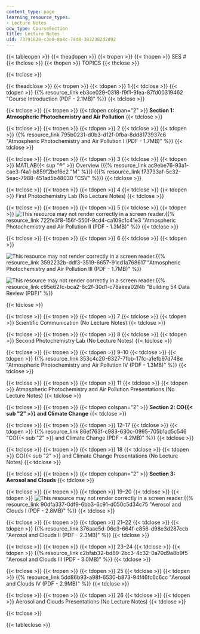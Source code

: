 ```yaml
---
content_type: page
learning_resource_types:
- Lecture Notes
ocw_type: CourseSection
title: Lecture Notes
uid: 73791826-c3e0-8a4c-74d8-3832382d2d92
---
```

{{< tableopen >}}
{{< theadopen >}}
{{< tropen >}}
{{< thopen >}}
SES #
{{< thclose >}}
{{< thopen >}}
TOPICS
{{< thclose >}}

{{< trclose >}}

{{< theadclose >}}
{{< tropen >}}
{{< tdopen >}}
1
{{< tdclose >}}
{{< tdopen >}}
{{% resource_link eb3ce029-0318-f9f1-9fea-87fd00319462 "Course Introduction (PDF - 2.1MB)" %}}
{{< tdclose >}}

{{< trclose >}}
{{< tropen >}}
{{< tdopen colspan="2" >}}
**Section 1: Atmospheric Photochemistry and Air Pollution**
{{< tdclose >}}

{{< trclose >}}
{{< tropen >}}
{{< tdopen >}}
2
{{< tdclose >}}
{{< tdopen >}}
{{% resource_link 795b0231-d0b3-d12f-0fba-8dd8173937c6 "Atmospheric Photochemistry and Air Pollution I (PDF - 1.7MB)" %}}
{{< tdclose >}}

{{< trclose >}}
{{< tropen >}}
{{< tdopen >}}
3
{{< tdclose >}}
{{< tdopen >}}
MATLAB{{< sup "®" >}} Overview ({{% resource_link ac9ebe76-93a1-cae3-f4a1-b859f2bef6e2 "M" %}}) ({{% resource_link f73733af-5c32-5eac-7988-451ad5b48030 "CSV" %}})
{{< tdclose >}}

{{< trclose >}}
{{< tropen >}}
{{< tdopen >}}
4
{{< tdclose >}}
{{< tdopen >}}
First Photochemistry Lab (No Lecture Notes)
{{< tdclose >}}

{{< trclose >}}
{{< tropen >}}
{{< tdopen >}}
5
{{< tdclose >}}
{{< tdopen >}}
![This resource may not render correctly in a screen reader.](/images/inacessible.gif){{% resource_link 722fe3f8-156f-550f-9cd4-ca109c1c41e3 "Atmospheric Photochemistry and Air Pollution II (PDF - 1.3MB)" %}}
{{< tdclose >}}

{{< trclose >}}
{{< tropen >}}
{{< tdopen >}}
6
{{< tdclose >}}
{{< tdopen >}}


![This resource may not render correctly in a screen reader.](/images/inacessible.gif){{% resource_link 3592232b-ddf3-3519-6657-91cd1a768617 "Atmospheric Photochemistry and Air Pollution III (PDF - 1.7MB)" %}}

![This resource may not render correctly in a screen reader.](/images/inacessible.gif){{% resource_link c95e621c-bca2-8c2f-30d1-c78aeea02f4b "Building 54 Data Review (PDF)" %}}


{{< tdclose >}}

{{< trclose >}}
{{< tropen >}}
{{< tdopen >}}
7
{{< tdclose >}}
{{< tdopen >}}
Scientific Communication (No Lecture Notes)
{{< tdclose >}}

{{< trclose >}}
{{< tropen >}}
{{< tdopen >}}
8
{{< tdclose >}}
{{< tdopen >}}
Second Photochemistry Lab (No Lecture Notes)
{{< tdclose >}}

{{< trclose >}}
{{< tropen >}}
{{< tdopen >}}
9–10
{{< tdclose >}}
{{< tdopen >}}
{{% resource_link 353c4c20-6327-7fbb-17fc-a1efb97d748e "Atmospheric Photochemistry and Air Pollution IV (PDF - 1.3MB)" %}}
{{< tdclose >}}

{{< trclose >}}
{{< tropen >}}
{{< tdopen >}}
11
{{< tdclose >}}
{{< tdopen >}}
Atmospheric Photochemistry and Air Pollution Presentations (No Lecture Notes)
{{< tdclose >}}

{{< trclose >}}
{{< tropen >}}
{{< tdopen colspan="2" >}}
**Section 2: CO{{< sub "2" >}} and Climate Change**
{{< tdclose >}}

{{< trclose >}}
{{< tropen >}}
{{< tdopen >}}
12–17
{{< tdclose >}}
{{< tdopen >}}
{{% resource_link 86ef763f-c983-630c-0995-705b1ad5c546 "CO{{< sub \"2\" >}} and Climate Change (PDF - 4.2MB)" %}}
{{< tdclose >}}

{{< trclose >}}
{{< tropen >}}
{{< tdopen >}}
18
{{< tdclose >}}
{{< tdopen >}}
CO{{< sub "2" >}} and Climate Change Presentations (No Lecture Notes)
{{< tdclose >}}

{{< trclose >}}
{{< tropen >}}
{{< tdopen colspan="2" >}}
**Section 3: Aerosol and Clouds**
{{< tdclose >}}

{{< trclose >}}
{{< tropen >}}
{{< tdopen >}}
19–20
{{< tdclose >}}
{{< tdopen >}}
![This resource may not render correctly in a screen reader.](/images/inacessible.gif){{% resource_link 90dfa337-0df9-6bb3-6c91-d050c5d34c75 "Aerosol and Clouds I (PDF - 2.8MB)" %}}
{{< tdclose >}}

{{< trclose >}}
{{< tropen >}}
{{< tdopen >}}
21–22
{{< tdclose >}}
{{< tdopen >}}
{{% resource_link 376aae5d-06c3-664f-c856-d98e3d287ccb "Aerosol and Clouds II (PDF - 2.3MB)" %}}
{{< tdclose >}}

{{< trclose >}}
{{< tropen >}}
{{< tdopen >}}
23–24
{{< tdclose >}}
{{< tdopen >}}
{{% resource_link c2bfab32-bd89-2bc3-4c32-0a70d9a8b9f5 "Aerosol and Clouds III (PDF - 3.0MB)" %}}
{{< tdclose >}}

{{< trclose >}}
{{< tropen >}}
{{< tdopen >}}
25
{{< tdclose >}}
{{< tdopen >}}
{{% resource_link 5dd86b93-a98f-6530-b873-94f46fc6c6cc "Aerosol and Clouds IV (PDF - 2.9MB)" %}}
{{< tdclose >}}

{{< trclose >}}
{{< tropen >}}
{{< tdopen >}}
26
{{< tdclose >}}
{{< tdopen >}}
Aerosol and Clouds Presentations (No Lecture Notes)
{{< tdclose >}}

{{< trclose >}}

{{< tableclose >}}